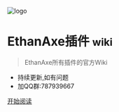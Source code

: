 ![logo](https://bu.dusays.com/2024/08/11/66b85bd3ad247.png)

# EthanAxe插件 <small>wiki</small>

> EthanAxe所有插件的官方Wiki
- 持续更新,如有问题
- 加QQ群:787939667



[开始阅读](README.md)
